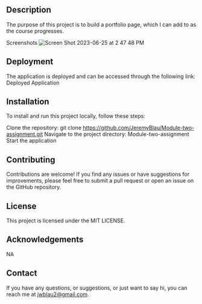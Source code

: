 ## Description
The purpose of this project is to build a portfolio page, which I can add to as the course progresses.

Screenshots
![Screen Shot 2023-06-25 at 2 47 48 PM](https://github.com/JeremyBlau/Module-two-assignment/assets/134236414/70f264af-cc42-4e85-8ca5-4976d948fe9a)


## Deployment
The application is deployed and can be accessed through the following link: Deployed Application

## Installation
To install and run this project locally, follow these steps:

Clone the repository: git clone https://github.com/JeremyBlau/Module-two-assignment.git
Navigate to the project directory: Module-two-assignment
Start the application

## Contributing
Contributions are welcome! If you find any issues or have suggestions for improvements, please feel free to submit a pull request or open an issue on the GitHub repository.

## License
This project is licensed under the MIT LICENSE.

## Acknowledgements
NA

## Contact
If you have any questions, or suggestions, or just want to say hi, you can reach me at jwblau2@gmail.com.
